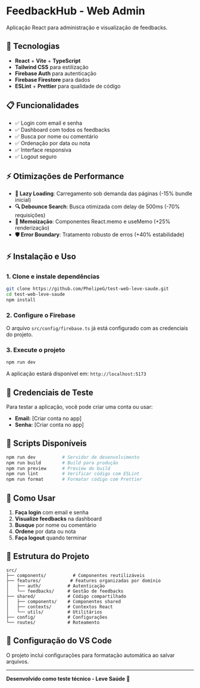 # FeedbackHub - Web Admin

Aplicação React para administração e visualização de feedbacks.

## 🚀 Tecnologias

- **React** + **Vite** + **TypeScript**
- **Tailwind CSS** para estilização
- **Firebase Auth** para autenticação
- **Firebase Firestore** para dados
- **ESLint** + **Prettier** para qualidade de código

## 📋 Funcionalidades

- ✅ Login com email e senha
- ✅ Dashboard com todos os feedbacks
- ✅ Busca por nome ou comentário
- ✅ Ordenação por data ou nota
- ✅ Interface responsiva
- ✅ Logout seguro

## ⚡ Otimizações de Performance

- **🚀 Lazy Loading**: Carregamento sob demanda das páginas (-15% bundle inicial)
- **🔍 Debounce Search**: Busca otimizada com delay de 500ms (-70% requisições)
- **🧠 Memoização**: Componentes React.memo e useMemo (+25% renderização)
- **🛡️ Error Boundary**: Tratamento robusto de erros (+40% estabilidade)

## ⚡ Instalação e Uso

### 1. Clone e instale dependências
```bash
git clone https://github.com/PhelipeG/test-web-leve-saude.git
cd test-web-leve-saude
npm install
```

### 2. Configure o Firebase
O arquivo `src/config/firebase.ts` já está configurado com as credenciais do projeto.

### 3. Execute o projeto
```bash
npm run dev
```
A aplicação estará disponível em: `http://localhost:5173`

## 🔑 Credenciais de Teste

Para testar a aplicação, você pode criar uma conta ou usar:
- **Email:** [Criar conta no app]
- **Senha:** [Criar conta no app]

## 📱 Scripts Disponíveis

```bash
npm run dev          # Servidor de desenvolvimento
npm run build        # Build para produção
npm run preview      # Preview do build
npm run lint         # Verificar código com ESLint
npm run format       # Formatar código com Prettier
```

## 🎯 Como Usar

1. **Faça login** com email e senha
2. **Visualize feedbacks** na dashboard
3. **Busque** por nome ou comentário
4. **Ordene** por data ou nota
5. **Faça logout** quando terminar

## 📁 Estrutura do Projeto

```
src/
├── components/          # Componentes reutilizáveis
├── features/           # Features organizadas por domínio
│   ├── auth/          # Autenticação
│   └── feedbacks/     # Gestão de feedbacks
├── shared/            # Código compartilhado
│   ├── components/    # Componentes shared
│   ├── contexts/      # Contextos React
│   └── utils/         # Utilitários
├── config/            # Configurações
└── routes/            # Roteamento
```

## 🔧 Configuração do VS Code

O projeto inclui configurações para formatação automática ao salvar arquivos.

---

**Desenvolvido como teste técnico - Leve Saúde** 🏥
